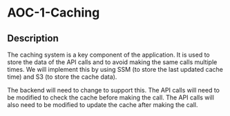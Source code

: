 # AOC-1-Caching

## Description

The caching system is a key component of the application. It is used to store the data of the API calls and to avoid making the same calls multiple times. We will implement this by using SSM (to store the last updated cache time) and S3 (to store the cache data).

The backend will need to change to support this. The API calls will need to be modified to check the cache before making the call. The API calls will also need to be modified to update the cache after making the call.
